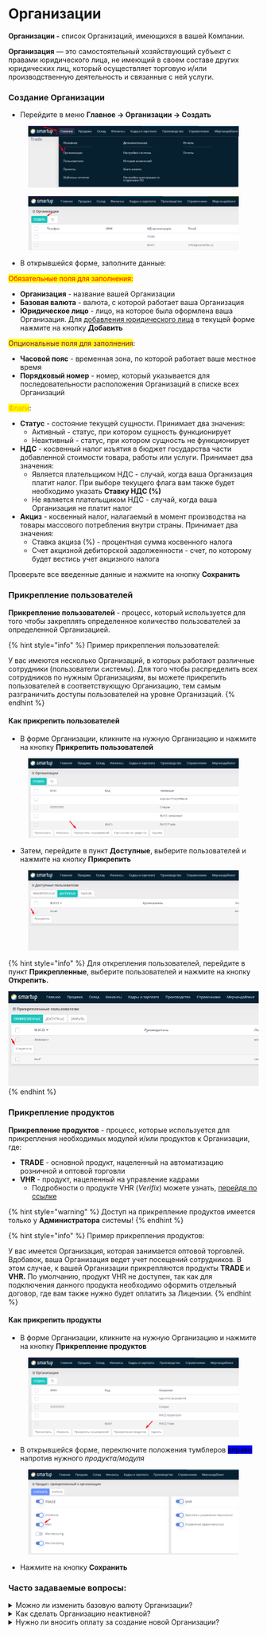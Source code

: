# Организации

**Организации -** список Организаций, имеющихся в вашей Компании.

**Организация** — это самостоятельный хозяйствующий субъект с правами юридического лица, не имеющий в своем составе других юридических лиц, который осуществляет торговую и/или производственную деятельность и связанные с ней услуги.

### Создание Организации

* Перейдите в меню **Главное -> Организации -> Создать**

<figure><img src="../../../.gitbook/assets/image (14).png" alt=""><figcaption></figcaption></figure>

<figure><img src="../../../.gitbook/assets/image (17) (1).png" alt=""><figcaption></figcaption></figure>

* В открывшейся форме, заполните данные:

<mark style="color:red;">Обязательные поля для заполнения:</mark>

* **Организация** - название вашей Организации
* **Базовая валюта** - валюта, с которой работает ваша Организация
* **Юридическое лицо** - лицо, на которое была оформлена ваша Организация. Для [добавления юридического лица](../../spravochniki/osnovnoe/yuridicheskie-lica.md) в текущей форме нажмите на кнопку **Добавить**

<mark style="color:purple;">Опциональные поля для заполнения</mark>:

* **Часовой пояс** - временная зона, по которой работает ваше местное время
* **Порядковый номер** - номер, который указывается для последовательности расположения Организаций в списке всех Организаций

<mark style="color:orange;">Флаги</mark>:

* **Статус** - состояние текущей сущности. Принимает два значения:&#x20;
  * Активный - статус, при котором сущность функционирует
  * Неактивный - статус, при котором сущность не функционирует
* **НДС** - косвенный налог изъятия в бюджет государства части добавленной стоимости товара, работы или услуги. Принимает два значения:
  * Является плательщиком НДС - случай, когда ваша Организация платит налог. При выборе текущего флага вам также будет необходимо указать **Ставку НДС (%)**
  * Не является плательщиком НДС - случай, когда ваша Организация не платит налог
* **Акциз** - косвенный налог, налагаемый в момент производства на товары массового потребления внутри страны. Принимает два значения:&#x20;
  * Ставка акциза (%) - процентная сумма косвенного налога
  * Счет акцизной дебиторской задолженности - счет, по которому будет вестись учет акцизного налога

Проверьте все введенные данные и нажмите на кнопку **Сохранить**

### Прикрепление пользователей

**Прикрепление пользователей** -  процесс, который используется для того чтобы закреплять определенное количество пользователей за определенной Организацией.

{% hint style="info" %}
Пример прикрепления пользователей:

У вас имеются несколько Организаций, в которых работают различные сотрудники (пользователи системы). Для того чтобы распределить всех сотрудников по нужным Организациям, вы можете прикрепить пользователей в соответствующую Организацию, тем самым разграничить доступы пользователей на уровне Организаций.
{% endhint %}

#### Как прикрепить пользователей

* В форме Организации, кликните на нужную Организацию и нажмите на кнопку **Прикрепить пользователей**

<figure><img src="../../../.gitbook/assets/image (80).png" alt=""><figcaption></figcaption></figure>

* Затем, перейдите в пункт **Доступные**, выберите пользователей и нажмите на кнопку **Прикрепить**

<figure><img src="../../../.gitbook/assets/image (29) (2).png" alt=""><figcaption></figcaption></figure>

{% hint style="info" %}
Для открепления пользователей, перейдите в пункт **Прикрепленные**, выберите пользователей и нажмите на кнопку **Открепить.**

****![](<../../../.gitbook/assets/image (56).png>)****
{% endhint %}

### Прикрепление продуктов

**Прикрепление продуктов** - процесс, которые используется для прикрепления необходимых модулей и/или продуктов к Организации, где:

* **TRADE** - основной продукт, нацеленный на автоматизацию розничной и оптовой торговли
* **VHR** - продукт, нацеленный на управление кадрами
  * Подробности о продукте VHR (_Verifix_) можете узнать, [перейдя по ссылке](http://verifix.com/)

{% hint style="warning" %}
Доступ на прикрепление продуктов имеется только у **Администратора** системы!
{% endhint %}

{% hint style="info" %}
Пример прикрепления продуктов:

У вас имеется Организация, которая занимается оптовой торговлей. Вдобавок, ваша Организация ведет учет посещений сотрудников. В этом случае, к вашей Организации прикрепляются продукты **TRADE** и **VHR.** По умолчанию, продукт VHR не доступен, так как для подключения данного продукта необходимо оформить отдельный договор, где вам также нужно будет оплатить за Лицензии.
{% endhint %}

#### Как прикрепить продукты

* В форме Организации, кликните на нужную Организацию и нажмите на кнопку **Прикрепление продуктов**

<figure><img src="../../../.gitbook/assets/image (79).png" alt=""><figcaption></figcaption></figure>

* В открывшейся форме, переключите положения тумблеров <mark style="background-color:blue;">вправо</mark> напротив нужного _продукта/модуля_

<figure><img src="../../../.gitbook/assets/image.png" alt=""><figcaption></figcaption></figure>

* Нажмите на кнопку **Сохранить**

### Часто задаваемые вопросы:

<details>

<summary>Можно ли изменить базовую валюту Организации?</summary>

Да, базовую валюту Организации можно изменить в том случае, если отсутствуют проводки, связанные с валютой (_заказы, закупы..._). То есть, если у вас имелись проводки, вам необходимо будет отменить все проводки в системе и только после этого вы сможете изменить базовую валюту Организации.

</details>

<details>

<summary>Как сделать Организацию неактивной?</summary>

* Перейдите в меню **Главное -> Организации**

![](<../../../.gitbook/assets/image (1).png>)

* Кликните на Организацию и нажмите на кнопку **Изменить**

****![](<../../../.gitbook/assets/image (2).png>)****

* Переключите тумблер **Статуса** в положение **Неактивный**

****![](<../../../.gitbook/assets/image (29).png>)****

* Нажмите на кнопку **Сохранить**

****

</details>

<details>

<summary>Нужно ли вносить оплату за создание новой Организации?</summary>

Нет. Оплаты взымается только за создание новой Компании.

</details>

